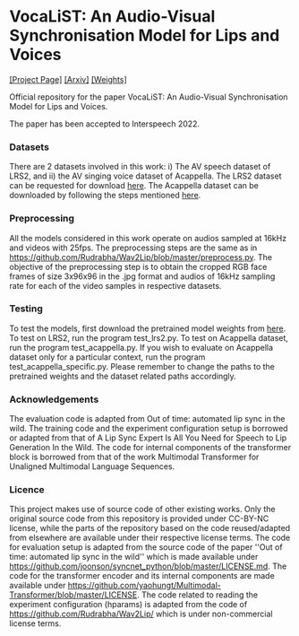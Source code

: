 # VocaLiST: An Audio-Visual Synchronisation Model for Lips and Voices
[[Project Page]](https://ipcv.github.io/VocaLiST/) [[Arxiv]](https://arxiv.org/abs/2204.02090) [[Weights]](https://drive.google.com/drive/folders/1-g4qHUNNcCZpmSqEflKMxPMvwnn9e88N?usp=sharing)

Official repository for the paper VocaLiST: An Audio-Visual Synchronisation Model for Lips and Voices. 

The paper has been accepted to Interspeech 2022.

### Datasets
There are 2 datasets involved in this work: i) The AV speech dataset of LRS2, 
and ii) the AV singing voice dataset of Acappella.
The LRS2 dataset can be requested for download [here](https://www.robots.ox.ac.uk/~vgg/data/lip_reading/lrs2.html).
The Acappella dataset can be downloaded by following the steps mentioned [here](https://ipcv.github.io/Acappella/acappella/).

### Preprocessing
All the models considered in this work operate on audios sampled at 16kHz 
and videos with 25fps. The preprocessing steps are the same as in 
https://github.com/Rudrabha/Wav2Lip/blob/master/preprocess.py. The objective 
of the preprocessing step is to obtain the cropped RGB face frames of size 3x96x96 
in the .jpg format and audios of 16kHz sampling rate for each of the video samples in respective datasets.

### Testing
To test the models, first download the pretrained model weights from [here](https://drive.google.com/drive/u/0/folders/1-g4qHUNNcCZpmSqEflKMxPMvwnn9e88N).
To test on LRS2, run the program test_lrs2.py. 
To test on Acappella dataset, run the program test_acappella.py.
If you wish to evaluate on Acappella dataset only for a particular context, 
run the program test_acappella_specific.py. Please remember to change the paths to the 
pretrained weights and the dataset related paths accordingly.

### Acknowledgements

The evaluation code is adapted from  Out of time: automated lip sync in the wild. 
The training  code and the experiment configuration setup is borrowed or adapted from that of A Lip Sync Expert Is All You Need for Speech to Lip Generation In the Wild.
The code for internal components of the transformer block is borrowed from
that of the work Multimodal Transformer for Unaligned Multimodal Language Sequences.

### Licence
This project makes use of source code of other existing works. 
Only the original source code from this repository is provided under CC-BY-NC license, 
while the parts of the repository based on the code reused/adapted from elsewhere 
are available under their respective license terms. 
The code for evaluation setup is adapted from the source code of the paper 
''Out of time: automated lip sync in the wild'' which is made available under https://github.com/joonson/syncnet_python/blob/master/LICENSE.md.
The code for the transformer encoder and its internal components are made available under https://github.com/yaohungt/Multimodal-Transformer/blob/master/LICENSE.
The code related to reading the experiment configuration (hparams) is adapted from the code of https://github.com/Rudrabha/Wav2Lip/
which is under non-commercial license terms. 
